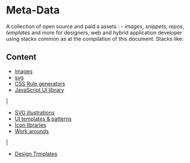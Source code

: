 #            Meta-Data
 A collection of open source and paid a assets : - _images_, _snippets,_ _repos_, _templates_ and more for designers, web and hybrid application developer using stacks common as at the compilation of this document. Stacks like:
 




## Content 
- [Images](images.md)
- [svg](svg.md)
- [CSS Rule generators](css.md)
- [JavaScript UI library](js.md)




|


-  [SVG illustrations](svg-illustrations)
-  [UI templates & patterns](ui-templates-&-patterns)
-  [Icon libraries](icon-libraries.md)
-  [Work arounds](work-around) 
 







|




- [Design Trmplates](desigb-templates.md)

















